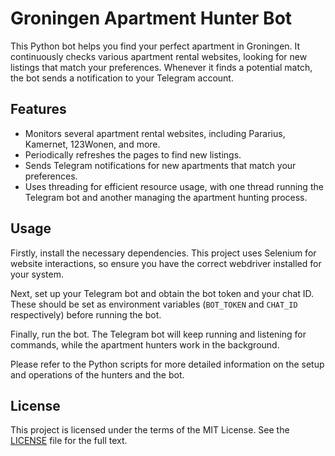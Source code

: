 # Groningen Apartment Hunter Bot

This Python bot helps you find your perfect apartment in Groningen. It continuously checks various apartment rental websites, looking for new listings that match your preferences. Whenever it finds a potential match, the bot sends a notification to your Telegram account.

## Features

- Monitors several apartment rental websites, including Pararius, Kamernet, 123Wonen, and more.
- Periodically refreshes the pages to find new listings.
- Sends Telegram notifications for new apartments that match your preferences.
- Uses threading for efficient resource usage, with one thread running the Telegram bot and another managing the apartment hunting process.

## Usage

Firstly, install the necessary dependencies. This project uses Selenium for website interactions, so ensure you have the correct webdriver installed for your system.

Next, set up your Telegram bot and obtain the bot token and your chat ID. These should be set as environment variables (`BOT_TOKEN` and `CHAT_ID` respectively) before running the bot. 

Finally, run the bot. The Telegram bot will keep running and listening for commands, while the apartment hunters work in the background.

Please refer to the Python scripts for more detailed information on the setup and operations of the hunters and the bot.

## License

This project is licensed under the terms of the MIT License. See the [LICENSE](LICENSE) file for the full text.
